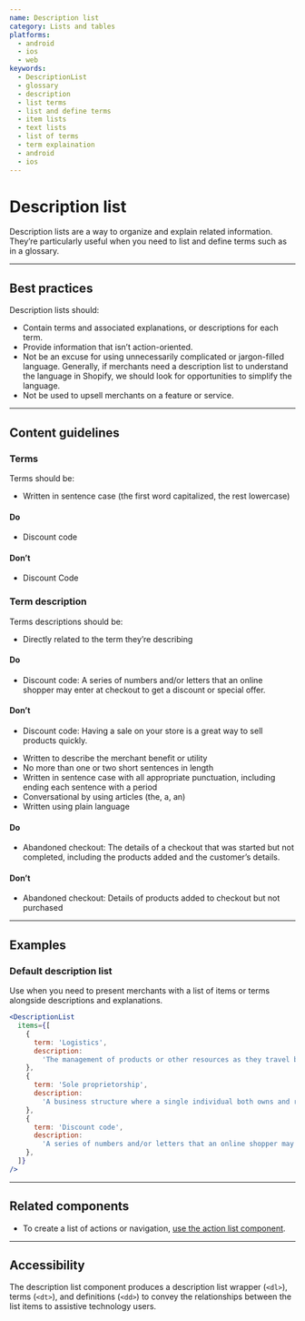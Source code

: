 ```yaml
---
name: Description list
category: Lists and tables
platforms:
  - android
  - ios
  - web
keywords:
  - DescriptionList
  - glossary
  - description
  - list terms
  - list and define terms
  - item lists
  - text lists
  - list of terms
  - term explaination
  - android
  - ios
---
```


# Description list

Description lists are a way to organize and explain related information.
They’re particularly useful when you need to list and define terms such as in a
glossary.

---

## Best practices

Description lists should:

- Contain terms and associated explanations, or descriptions for each term.
- Provide information that isn’t action-oriented.
- Not be an excuse for using unnecessarily complicated or jargon-filled
  language. Generally, if merchants need a description list to understand the
  language in Shopify, we should look for opportunities to simplify the language.
- Not be used to upsell merchants on a feature or service.

---

## Content guidelines

### Terms

Terms should be:

- Written in sentence case (the first word capitalized, the rest lowercase)

<!-- usagelist -->

#### Do

- Discount code

#### Don’t

- Discount Code

<!-- end -->

### Term description

Terms descriptions should be:

- Directly related to the term they’re describing

<!-- usagelist -->

#### Do

- Discount code: A series of numbers and/or letters that an online shopper may enter at checkout
  to get a discount or special offer.

#### Don’t

- Discount code: Having a sale on your store is a great way to sell products quickly.

<!-- end -->

- Written to describe the merchant benefit or utility
- No more than one or two short sentences in length
- Written in sentence case with all appropriate punctuation, including ending
  each sentence with a period
- Conversational by using articles (the, a, an)
- Written using plain language

<!-- usagelist -->

#### Do

- Abandoned checkout: The details of a checkout that was started but not completed, including the
  products added and the customer’s details.

#### Don’t

- Abandoned checkout: Details of products added to checkout but not purchased

<!-- end -->

---

## Examples

### Default description list

Use when you need to present merchants with a list of items or terms alongside descriptions and explanations.

```jsx
<DescriptionList
  items={[
    {
      term: 'Logistics',
      description:
        'The management of products or other resources as they travel between a point of origin and a destination.',
    },
    {
      term: 'Sole proprietorship',
      description:
        'A business structure where a single individual both owns and runs the company.',
    },
    {
      term: 'Discount code',
      description:
        'A series of numbers and/or letters that an online shopper may enter at checkout to get a discount or special offer.',
    },
  ]}
/>
```

---

## Related components

- To create a list of actions or navigation, [use the action list component](https://polaris.shopify.com/components/action-list).

---

## Accessibility

The description list component produces a description list wrapper (`<dl>`), terms (`<dt>`), and definitions (`<dd>`) to convey the relationships between the list items to assistive technology users.
